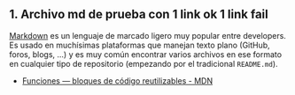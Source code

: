 ## 1. Archivo md de prueba con 1 link ok 1 link fail

[Markdown](https://es.wikipedia.org/wiki/Markdown) es un lenguaje de marcado
ligero muy popular entre developers. Es usado en muchísimas plataformas que
manejan texto plano (GitHub, foros, blogs, ...) y es muy común
encontrar varios archivos en ese formato en cualquier tipo de repositorio
(empezando por el tradicional `README.md`).

  * [Funciones — bloques de código reutilizables - MDN](https://developer.mozilla.org/es/docs/Learn/JavaScript/Building_blocks/Functions)